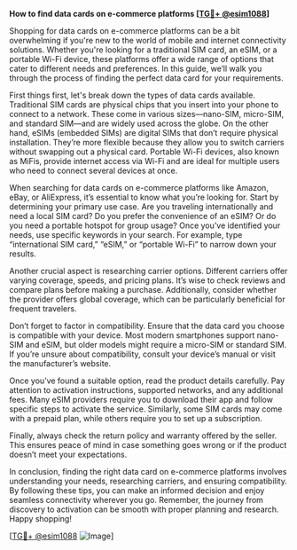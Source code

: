 **How to find data cards on e-commerce platforms [[TG💪+ @esim1088](https://t.me/s/esim1088)]**

Shopping for data cards on e-commerce platforms can be a bit overwhelming if you're new to the world of mobile and internet connectivity solutions. Whether you're looking for a traditional SIM card, an eSIM, or a portable Wi-Fi device, these platforms offer a wide range of options that cater to different needs and preferences. In this guide, we’ll walk you through the process of finding the perfect data card for your requirements.

First things first, let's break down the types of data cards available. Traditional SIM cards are physical chips that you insert into your phone to connect to a network. These come in various sizes—nano-SIM, micro-SIM, and standard SIM—and are widely used across the globe. On the other hand, eSIMs (embedded SIMs) are digital SIMs that don’t require physical installation. They’re more flexible because they allow you to switch carriers without swapping out a physical card. Portable Wi-Fi devices, also known as MiFis, provide internet access via Wi-Fi and are ideal for multiple users who need to connect several devices at once.

When searching for data cards on e-commerce platforms like Amazon, eBay, or AliExpress, it’s essential to know what you’re looking for. Start by determining your primary use case. Are you traveling internationally and need a local SIM card? Do you prefer the convenience of an eSIM? Or do you need a portable hotspot for group usage? Once you’ve identified your needs, use specific keywords in your search. For example, type “international SIM card,” “eSIM,” or “portable Wi-Fi” to narrow down your results.

Another crucial aspect is researching carrier options. Different carriers offer varying coverage, speeds, and pricing plans. It’s wise to check reviews and compare plans before making a purchase. Additionally, consider whether the provider offers global coverage, which can be particularly beneficial for frequent travelers.

Don’t forget to factor in compatibility. Ensure that the data card you choose is compatible with your device. Most modern smartphones support nano-SIM and eSIM, but older models might require a micro-SIM or standard SIM. If you’re unsure about compatibility, consult your device’s manual or visit the manufacturer’s website.

Once you’ve found a suitable option, read the product details carefully. Pay attention to activation instructions, supported networks, and any additional fees. Many eSIM providers require you to download their app and follow specific steps to activate the service. Similarly, some SIM cards may come with a prepaid plan, while others require you to set up a subscription.

Finally, always check the return policy and warranty offered by the seller. This ensures peace of mind in case something goes wrong or if the product doesn’t meet your expectations.

In conclusion, finding the right data card on e-commerce platforms involves understanding your needs, researching carriers, and ensuring compatibility. By following these tips, you can make an informed decision and enjoy seamless connectivity wherever you go. Remember, the journey from discovery to activation can be smooth with proper planning and research. Happy shopping! 

[[TG💪+ @esim1088](https://t.me/s/esim1088) ![Image](https://i.postimg.cc/Y0z9fWf4/image.png)]